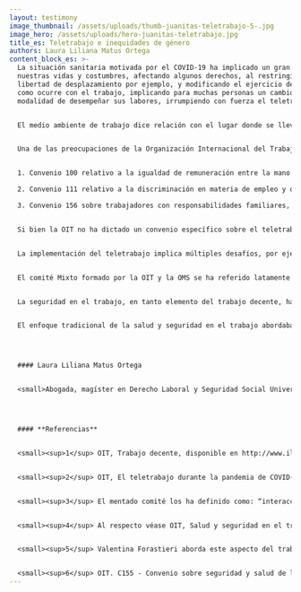 ```yaml
---
layout: testimony
image_thumbnail: /assets/uploads/thumb-juanitas-teletrabajo-5-.jpg
image_hero: /assets/uploads/hero-juanitas-teletrabajo.jpg
title_es: Teletrabajo e inequidades de género
authors: Laura Liliana Matus Ortega
content_block_es: >-
  La situación sanitaria motivada por el COVID-19 ha implicado un gran cambio en
  nuestras vidas y costumbres, afectando algunos derechos, al restringir la
  libertad de desplazamiento por ejemplo, y modificando el ejercicio de otros,
  como ocurre con el trabajo, implicando para muchas personas un cambio en la
  modalidad de desempeñar sus labores, irrumpiendo con fuerza el teletrabajo. 


  El medio ambiente de trabajo dice relación con el lugar donde se lleva a cabo la actividad, noción que comprende no sólo la infraestructura del recinto laboral, sino también el entorno en que se realiza el trabajo, y, que en el caso de las teletrabajadoras es el hogar. El medio ambiente de trabajo puede constituir un factor de riesgo con injerencia en la salud ocupacional cuando las condiciones para desempeñar el trabajo no son las óptimas. Es del caso que tratándose del hogar, si bien pudiese parecer un medio ambiente ideal, la experiencia ha demostrado que tratándose de las mujeres, representa más bien una fuente de estrés y sobrecarga laboral. <em>Nuestra sociedad encarga a las mujeres las labores de cuidado, de los/as hijos/as, adultos/as mayores y personas enfermas, además de labores propias del hogar, tales como aseo, orden, compras de víveres y cocinar, lo que históricamente ha traído aparejada una doble jornada de trabajo para las mujeres, situación que no ha hecho sino exacerbar el teletrabajo. A ello se suma una situación particularmente compleja en Chile, la educación a distancia e imposibilidad de los/as niños, niñas y adolescentes, de asistir a clases presenciales, lo que ha requerido un apoyo de los padres y en particular de las madres, en la actividad escolar.</em>


  Una de las preocupaciones de la Organización Internacional del Trabajo (OIT) ha sido el trabajo decente, esto es, *la oportunidad de acceder a un empleo productivo que genere un ingreso justo, la seguridad en el lugar de trabajo y la protección social para las familias, mejores perspectivas de desarrollo personal e integración social, libertad para que los individuos expresen sus opiniones, se organicen y participen en las decisiones que afectan sus vidas, y la igualdad de oportunidades y trato para todos, mujeres y hombres<sup>1</sup>*. La implementación del teletrabajo ha implicado una situación desigual entre teletrabajadores y teletrabajadoras por las circunstancias a las que se aludió en el párrafo anterior, de allí la importancia de tener presente los instrumentos dictados por la OIT que buscan eliminar las discriminaciones y romper la brecha de género en el trabajo:


  1. Convenio 100 relativo a la igualdad de remuneración entre la mano de obra masculina y la mano de obra femenina por un trabajo de igual valor, adoptado en Ginebra con fecha 29 de junio de 1951, y con fecha de entrada en vigor, 23 de mayo de 1953.

  2. Convenio 111 relativo a la discriminación en materia de empleo y ocupación, adoptado en Ginebra con fecha 25 de junio de 1958, y con fecha de entrada en vigor, 15 de junio de 1960. En virtud de este convenio debe entenderse por discriminación cualquier distinción, exclusión o preferencia cuyo objeto sea alterar la igualdad de oportunidades ya sea en el acceso al empleo, o bien en las condiciones de trabajo.

  3. Convenio 156 sobre trabajadores con responsabilidades familiares, adoptado en Ginebra con fecha 23 de junio de 1981, y con fecha de entrada en vigor 11 de agosto de 1983. Este instrumento busca que los Estados implementen medidas a efectos que las personas con responsabilidades familiares puedan trabajar sin ser objeto de discriminación y procurando compatibilizar sus deberes laborales y familiares.


  Si bien la OIT no ha dictado un convenio específico sobre el teletrabajo, lo ha abordado en diversos artículos y publicaciones, especialmente con el auge del teletrabajo durante los años 2020 y 2021; asimismo, ha regulado el trabajo a domicilio, Convenio 177 y Recomendación 184, ambos de 1996. En una de estas publicaciones señala que: *"El teletrabajo se define como el uso de tecnologías de la información y las comunicaciones –como teléfonos inteligentes, tabletas, computadoras portátiles y de escritorio– para trabajar fuera de las instalaciones del empleador (Eurofound y OIT, 2019). En otras palabras, el teletrabajo conlleva un trabajo realizado con la ayuda de las TIC, fuera de las instalaciones del empleador"<sup>2</sup>.*


  La implementación del teletrabajo implica múltiples desafíos, por ejemplo, la mantención de la productividad, el respeto a los tiempos de descanso <em>y particularmente tratándose de las mujeres, la conciliación entre la vida privada o familiar y la vida laboral, de allí la importancia de abordar esta modalidad de trabajo con enfoque de género.</em> Particularmente considerando que el teletrabajo en el contexto de la crisis sanitaria no ha sido voluntario ni gradual, lo que ha traído aparejado una sobre exigencia, en muchos casos un aumento de la carga laboral y dificultades para separar los tiempos de trabajo y los de descanso. Asimismo, su implementación apresurada en el contexto de la crisis sanitaria, ha implicado que los/as teletrabajadores/as en muchas ocasiones no cuentan con los instrumentos necesarios para un desempeño óptimo, además de problemas de conectividad y falta de información sobre sus derechos y deberes en este contexto.


  El comité Mixto formado por la OIT y la OMS se ha referido latamente a los factores psicosociales en el trabajo, es decir, a aquellos aspectos que pueden influir en el rendimiento y bienestar del/la trabajador/a, entre los que es posible mencionar las condiciones de trabajo.<sup>3</sup> <em>Las condiciones de trabajo son aquellos factores que influyen sobre el bienestar físico y mental de los/as trabajadores/as, verbigracia, una remuneración adecuada y el cumplimiento de los tiempos de descanso<sup>4</sup>. Precisamente este último aspecto es el que exige un enfoque de género, por la doble jornada que cumplen las mujeres con responsabilidades familiares y que debe ser tomada en cuenta al momento de distribuir las cargas laborales y/o establecer la jornada laboral.</em> En esa línea de razonamiento, si bien se valora que la ley 21.220 (sobre trabajo a distancia y teletrabajo) haya regulado estas materias, transcurrido más de un año de su implementación y habiendo detectado las dificultades y riesgos laborales que para las mujeres implica esta modalidad de trabajo, se recomienda introducir normas con perspectiva de género, identificando por ejemplo, los riesgos particulares que puede traer aparejado.


  La seguridad en el trabajo, en tanto elemento del trabajo decente, ha sido objeto de preocupación de la OIT, que ha regulado la proteccion de los/as trabajadores/as contra las enfermedades, lesiones y accidentes relacionados con el trabajo. A tales efectos ha dictado convenios y recomendaciones sobre seguridad y salud en el trabajo, tanto de aplicación general, para todas las labores, como particulares, es decir, para ciertos trabajos especialmente desprotegidos como es el caso de la agricultura. Cabe destacar el Convenio 155 y su Recomendación 164, por cuanto *establecen por primera vez a nivel internacional, las bases de una politica nacional en materia de seguridad y saIud en el trabajo, que cubre todos los sectores de actividad y a todos los trabajadores, con el proposito de establecer un sistema coherente y completo para la prevencion de los riesgos en el trabajo, las lesiones por accidente y las enfermedades profesionales en las empresas*<sup>5</sup>.


  El enfoque tradicional de la salud y seguridad en el trabajo abordaba los problemas de higiene, seguridad y medicina ocupacional desde un punto de vista reactivo, es decir, como una respuesta al hecho dañoso. Más que adoptar medidas de prevención frente a un accidente del trabajo o una enfermedad profesional, buscaba la compensación de las mismas a través de indemnizaciones monetarias. Hoy en día esta concepción ha variado, poniendo el énfasis en la prevención de riesgos laborales, relevando las condiciones del trabajo y el medio ambiente en que este se realiza, como factores de incidencia en accidentes y enfermedades profesionales. De allí la importancia del Convenio 155 y su Recomendación 164, ambos instrumentos buscan aplicar una política centrada en la prevención de los riesgos laborales, más que en la reacción ante sus consecuencias<sup>6</sup>. <mark>En atención a lo expuesto, el abordaje del teletrabajo con enfoque de género e identificando los riesgos que acarrea para la mujer, puede contribuir a disminuirlos y prevenir enfermedades profesionales.</mark>




  #### Laura Liliana Matus Ortega


  <small>Abogada, magíster en Derecho Laboral y Seguridad Social Universidad de Talca y Universidad de Valencia, alumna regular del Programa de Doctorado Intensivo de la Universidad de Buenos Aires (mención Derecho Laboral).</small>




  #### **Referencias**


  <small><sup>1</sup> OIT, Trabajo decente, disponible en http://www.ilo.org/global/topics/decent-work/lang--es/index.htm.</small>


  <small><sup>2</sup> OIT, El teletrabajo durante la pandemia de COVID-19 y después de ella. Guía práctica, disponible en https://www.ilo.org/wcmsp5/groups/public/---ed_protect/---protrav/---travail/documents/publication/wcms_758007.pdf.</small>


  <small><sup>3</sup> El mentado comité los ha definido como: “interacciones entre el trabajo, su medio ambiente, la satisfacción en el trabajo y las condiciones de su organización, por una parte y por la otra, las capacidades del trabajador, sus necesidades, su cultura y su situación personal fuera del trabajo, todo lo cual, a través de percepciones y experiencias, pueden influir en la salud y en el rendimiento y la satisfacción en el trabajo”. Véase OIT/OMS (1984) Factores psicosociales en el trabajo: Naturaleza, incidencia y prevención. Informe del comité mixto OIT/OMS sobre medicina del trabajo; Ginebra, Suiza. Disponible en https://es.slideshare.net/rojasmaury/factores-psicosociales-en-el-trabajo-oit-1984iafjsr.</small>


  <small><sup>4</sup> Al respecto véase OIT, Salud y seguridad en el trabajo (SST). Aportes para una cultura de la prevención, disponible en http://www.ilo.org/wcmsp5/groups/public/@americas/@ro-lima/@ilo-buenos_aires/documents/publication/wcms_248685.pdf.</small>


  <small><sup>5</sup> Valentina Forastieri aborda este aspecto del trabajo decente en Condiciones de trabajo, seguridad y salud, disponible en http://www.oit.org.pe/WDMS/bib/publ/libros/manual_buenas_practicas_td\[3].pdf.</small>


  <small><sup>6</sup> OIT. C155 - Convenio sobre seguridad y salud de los trabajadores, 1981 (núm. 155), adoptado el 22 de junio de 1981. OIT. R164 - Recomendación sobre seguridad y salud de los trabajadores, 1981 (núm. 164), adoptado el 22 de junio de 1981.</small>
---
```

